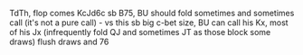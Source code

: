
TdTh, flop comes KcJd6c sb B75, BU should fold sometimes and sometimes call (it's not a pure call) - vs this sb big c-bet size, BU can call his Kx, most of his Jx (infrequently fold QJ and sometimes JT as those block some draws) flush draws and 76

